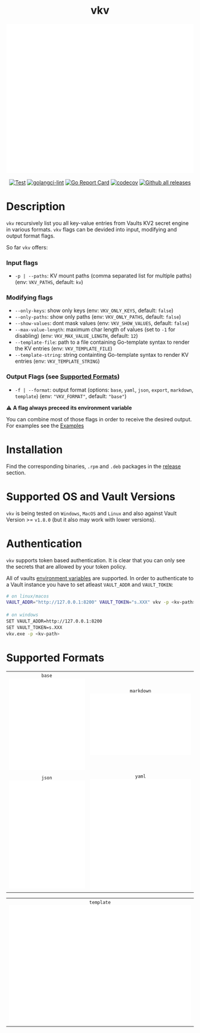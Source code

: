 <div align="center">
  <h1> vkv </h1>
  <img src="assets/base.svg" alt="drawing" height="400" width="550">

  [![Test](https://github.com/FalcoSuessgott/vkv/actions/workflows/test.yml/badge.svg)](https://github.com/FalcoSuessgott/vkv/actions/workflows/test.yml) [![golangci-lint](https://github.com/FalcoSuessgott/vkv/actions/workflows/lint.yml/badge.svg)](https://github.com/FalcoSuessgott/vkv/actions/workflows/lint.yml) [![Go Report Card](https://goreportcard.com/badge/github.com/FalcoSuessgott/vkv)](https://goreportcard.com/report/github.com/FalcoSuessgott/vkv) [![codecov](https://codecov.io/gh/FalcoSuessgott/vkv/branch/master/graph/badge.svg?token=UYVZ8LTA45)](https://codecov.io/gh/FalcoSuessgott/vkv)
[![Github all releases](https://img.shields.io/github/downloads/FalcoSuessgott/vkv/total.svg)](https://GitHub.com/FalcoSuessgott/vkv/releases/)
</div>


# Description
`vkv` recursively list you all key-value entries from Vaults KV2 secret engine in various formats. `vkv` flags can be devided into input, modifying and output format flags.

So far `vkv` offers:

### Input flags
* `-p | --paths`: KV mount paths (comma separated list for multiple paths) (env: `VKV_PATHS`, default: `kv`)

### Modifying flags
* `--only-keys`: show only keys (env: `VKV_ONLY_KEYS`, default: `false`)
* `--only-paths`: show only paths (env: `VKV_ONLY_PATHS`, default: `false`)
* `--show-values`: dont mask values (env: `VKV_SHOW_VALUES`, default: `false`)
* `--max-value-length`: maximum char length of values (set to `-1` for disabling) (env: `VKV_MAX_VALUE_LENGTH`, default: `12`)
* `--template-file`: path to a file containing Go-template syntax to render the KV entries (env: `VKV_TEMPLATE_FILE`)
* `--template-string`: string containting Go-template syntax to render KV entries (env: `VKV_TEMPLATE_STRING`)

### Output Flags (see [Supported Formats](https://github.com/FalcoSuessgott/vkv/tree/template#supported-formats))
* `-f | --format`: output format (options: `base`, `yaml`, `json`, `export`, `markdown`, `template`)  (env: `"VKV_FORMAT"`, default: `"base"`)

⚠️ **A flag always preceed its environment variable**

You can combine most of those flags in order to receive the desired output.
For examples see the [Examples](https://github.com/FalcoSuessgott/vkv#examples)

# Installation
Find the corresponding binaries, `.rpm` and `.deb` packages in the [release](https://github.com/FalcoSuessgott/vkv/releases) section.

# Supported OS and Vault Versions
`vkv` is being tested on `Windows`, `MacOS` and `Linux` and also against Vault Version >= `v1.8.0` (but it also may work with lower versions).

# Authentication
`vkv` supports token based authentication. It is clear that you can only see the secrets that are allowed by your token policy.

All of vaults [environment variables](https://www.vaultproject.io/docs/commands#environment-variables) are supported. In order to authenticate to a Vault instance you have to set atleast `VAULT_ADDR` and `VAULT_TOKEN`:

```bash
# on linux/macos
VAULT_ADDR="http://127.0.0.1:8200" VAULT_TOKEN="s.XXX" vkv -p <kv-path>

# on windows
SET VAULT_ADDR=http://127.0.0.1:8200
SET VAULT_TOKEN=s.XXX
vkv.exe -p <kv-path>
```

# Supported Formats
|  |                          |
|:-------------:|:-------------------------------:|
| `base`<br> ![](assets/base.svg)| `markdown`<br> ![](assets/markdown.svg) |
| `json`<br> ![](assets/json.svg)| `yaml`<br> ![](assets/yaml.svg) |

| |
|:---:|
| `template`<br> <img src="assets/template.svg" width="600" /> |


